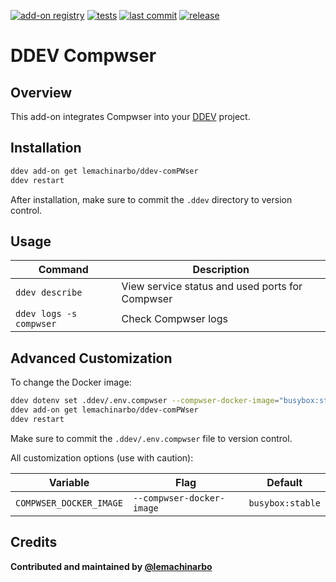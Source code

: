 [![add-on registry](https://img.shields.io/badge/DDEV-Add--on_Registry-blue)](https://addons.ddev.com)
[![tests](https://github.com/lemachinarbo/ddev-comPWser/actions/workflows/tests.yml/badge.svg?branch=main)](https://github.com/lemachinarbo/ddev-comPWser/actions/workflows/tests.yml?query=branch%3Amain)
[![last commit](https://img.shields.io/github/last-commit/lemachinarbo/ddev-comPWser)](https://github.com/lemachinarbo/ddev-comPWser/commits)
[![release](https://img.shields.io/github/v/release/lemachinarbo/ddev-comPWser)](https://github.com/lemachinarbo/ddev-comPWser/releases/latest)

# DDEV Compwser

## Overview

This add-on integrates Compwser into your [DDEV](https://ddev.com/) project.

## Installation

```bash
ddev add-on get lemachinarbo/ddev-comPWser
ddev restart
```

After installation, make sure to commit the `.ddev` directory to version control.

## Usage

| Command | Description |
| ------- | ----------- |
| `ddev describe` | View service status and used ports for Compwser |
| `ddev logs -s compwser` | Check Compwser logs |

## Advanced Customization

To change the Docker image:

```bash
ddev dotenv set .ddev/.env.compwser --compwser-docker-image="busybox:stable"
ddev add-on get lemachinarbo/ddev-comPWser
ddev restart
```

Make sure to commit the `.ddev/.env.compwser` file to version control.

All customization options (use with caution):

| Variable | Flag | Default |
| -------- | ---- | ------- |
| `COMPWSER_DOCKER_IMAGE` | `--compwser-docker-image` | `busybox:stable` |

## Credits

**Contributed and maintained by [@lemachinarbo](https://github.com/lemachinarbo)**
